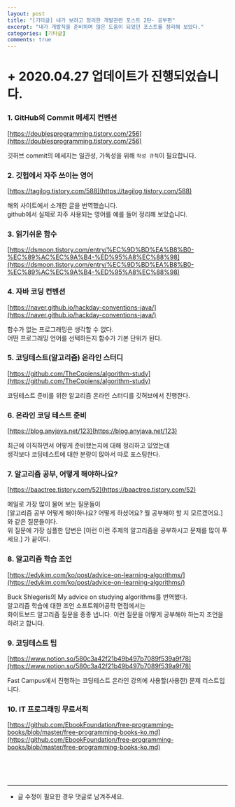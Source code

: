 ```yaml
---
layout: post
title: "[기타글] 내가 보려고 정리한 개발관련 포스트 2탄- 공부편"
excerpt: "내가 개발직을 준비하며 많은 도움이 되었던 포스트를 정리해 보았다."
categories: [기타글]
comments: true
---
```


# + 2020.04.27 업데이트가 진행되었습니다.

### 1. GitHub의 Commit 메세지 컨벤션

[https://doublesprogramming.tistory.com/256](https://doublesprogramming.tistory.com/256)

깃허브 commit의 메세지는 일관성, 가독성을 위해 `작성 규칙`이 필요합니다.

### 2. 깃헙에서 자주 쓰이는 영어

[https://tagilog.tistory.com/588](https://tagilog.tistory.com/588)

해외 사이트에서 소개한 글을 번역했습니다. <br>
github에서 실제로 자주 사용되는 영어를 예를 들어 정리해 보았습니다.

### 3. 읽기쉬운 함수

[https://dsmoon.tistory.com/entry/%EC%9D%BD%EA%B8%B0-%EC%89%AC%EC%9A%B4-%ED%95%A8%EC%88%98](https://dsmoon.tistory.com/entry/%EC%9D%BD%EA%B8%B0-%EC%89%AC%EC%9A%B4-%ED%95%A8%EC%88%98)

### 4. 자바 코딩 컨벤션

[https://naver.github.io/hackday-conventions-java/](https://naver.github.io/hackday-conventions-java/)

함수가 없는 프로그래밍은 생각할 수 없다. <br>
어떤 프로그래밍 언어를 선택하든지 함수가 기본 단위가 된다.

### 5. 코딩테스트(알고리즘) 온라인 스터디

[https://github.com/TheCopiens/algorithm-study](https://github.com/TheCopiens/algorithm-study)

코딩테스트 준비를 위한 알고리즘 온라인 스터디를 깃허브에서 진행한다.

### 6. 온라인 코딩 테스트 준비

[https://blog.anyjava.net/123](https://blog.anyjava.net/123)

최근에 이직하면서 어떻게 준비했는지에 대해 정리하고 있었는데 <br>
생각보다 코딩테스트에 대한 분량이 많아서 따로 포스팅한다.

### 7. 알고리즘 공부, 어떻게 해야하나요?

[https://baactree.tistory.com/52](https://baactree.tistory.com/52)

메일로 가장 많이 물어 보는 질문들이 <br>
[알고리즘 공부 어떻게 해야하나요? 어떻게 하셨어요? 뭘 공부해야 할 지 모르겠어요.] 와 같은 질문들이다. <br>
위 질문에 가장 심플한 답변은 [이런 이런 주제의 알고리즘을 공부하시고 문제를 많이 푸세요.] 가 끝이다.

### 8. 알고리즘 학습 조언

[https://edykim.com/ko/post/advice-on-learning-algorithms/](https://edykim.com/ko/post/advice-on-learning-algorithms/)

Buck Shlegeris의 My advice on studying algorithms를 번역했다. <br>
알고리즘 학습에 대한 조언 소프트웨어공학 면접에서는 <br>
화이트보드 알고리즘 질문을 종종 냅니다. 이런 질문을 어떻게 공부해야 하는지 조언을 하려고 합니다.

### 9. 코딩테스트 팁

[https://www.notion.so/580c3a42f21b49b497b7089f539a9f78](https://www.notion.so/580c3a42f21b49b497b7089f539a9f78)

Fast Campus에서 진행하는 코딩테스트 온라인 강의에 사용할(사용한) 문제 리스트입니다.

### 10. IT 프로그래밍 무료서적

[https://github.com/EbookFoundation/free-programming-books/blob/master/free-programming-books-ko.md](https://github.com/EbookFoundation/free-programming-books/blob/master/free-programming-books-ko.md)

<br><br><br>

---

- 글 수정이 필요한 경우 댓글로 남겨주세요.
